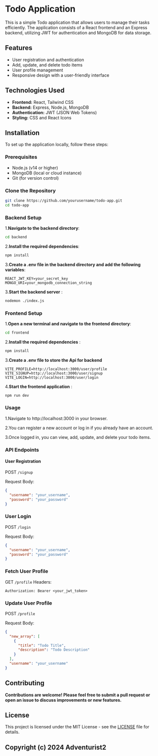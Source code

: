 # Todo Application

This is a simple Todo application that allows users to manage their tasks efficiently. The application consists of a React frontend and an Express backend, utilizing JWT for authentication and MongoDB for data storage.

## Features

- User registration and authentication
- Add, update, and delete todo items
- User profile management
- Responsive design with a user-friendly interface

## Technologies Used

- **Frontend:** React, Tailwind CSS
- **Backend:** Express, Node.js, MongoDB
- **Authentication:** JWT (JSON Web Tokens)
- **Styling:** CSS and React Icons

## Installation

To set up the application locally, follow these steps:

### Prerequisites

- Node.js (v14 or higher)
- MongoDB (local or cloud instance)
- Git (for version control)

### Clone the Repository

```bash
git clone https://github.com/yourusername/todo-app.git
cd todo-app
```
### Backend Setup
1.**Navigate to the backend directory**:

```bash
cd backend
```
2.**Install the required dependencies**:


```bash
npm install
```
3.**Create a .env file in the backend directory and add the following variables**:

```plaintext
REACT_JWT_KEY=your_secret_key
MONGO_URI=your_mongodb_connection_string
```
3.**Start the backend server** :

```bash
nodemon ./index.js
```
### Frontend Setup
1.**Open a new terminal and navigate to the frontend directory**:

```bash
cd frontend
```
2.**Install the required dependencies** :

```bash
npm install
```
3.**Create a .env file to store the Api for backend**
```plaintext
VITE_PROFILE=http://localhost:3000/user/profile
VITE_SIGNUP=http://localhost:3000/user/signup
VITE_LOGIN=http://localhost:3000/user/login
```
4.**Start the frontend application** :

```bash
npm run dev
```
### Usage
1.Navigate to http://localhost:3000 in your browser.

2.You can register a new account or log in if you already have an account.

3.Once logged in, you can view, add, update, and delete your todo items.

### API Endpoints
#### User Registration
POST `/signup`

Request Body:

```json
{
  "username": "your_username",
  "password": "your_password"
}
```
### User Login
POST `/login`

Request Body:

```json
{
  "username": "your_username",
  "password": "your_password"
}
```
### Fetch User Profile
GET `/profile`
Headers:

```plaintext
Authorization: Bearer <your_jwt_token>
```
### Update User Profile
POST `/profile`

Request Body:

```json
{
  "new_array": [
    {
      "title": "Todo Title",
      "description": "Todo Description"
    }
  ],
  "username": "your_username"
}
```
## Contributing
**Contributions are welcome! Please feel free to submit a pull request or open an issue to discuss improvements or new features.**

## License
This project is licensed under the MIT License - see the [LICENSE](LICENSE) file for details.


## Copyright (c) **2024** **Adventurist2**

